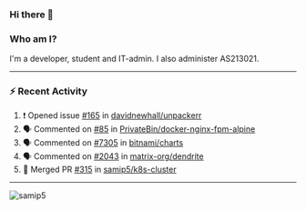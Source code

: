 ### Hi there 👋

### Who am I?
I'm a developer, student and IT-admin. I also administer AS213021.

---
### :zap: Recent Activity
<!--START_SECTION:activity-->
1. ❗️ Opened issue [#165](https://github.com/davidnewhall/unpackerr/issues/165) in [davidnewhall/unpackerr](https://github.com/davidnewhall/unpackerr)
2. 🗣 Commented on [#85](https://github.com/PrivateBin/docker-nginx-fpm-alpine/issues/85) in [PrivateBin/docker-nginx-fpm-alpine](https://github.com/PrivateBin/docker-nginx-fpm-alpine)
3. 🗣 Commented on [#7305](https://github.com/bitnami/charts/issues/7305) in [bitnami/charts](https://github.com/bitnami/charts)
4. 🗣 Commented on [#2043](https://github.com/matrix-org/dendrite/issues/2043) in [matrix-org/dendrite](https://github.com/matrix-org/dendrite)
5. 🎉 Merged PR [#315](https://github.com/samip5/k8s-cluster/pull/315) in [samip5/k8s-cluster](https://github.com/samip5/k8s-cluster)
<!--END_SECTION:activity-->
---

<img align="center" src="https://github-readme-stats.vercel.app/api?username=samip5&show_icons=true" alt="samip5" />
